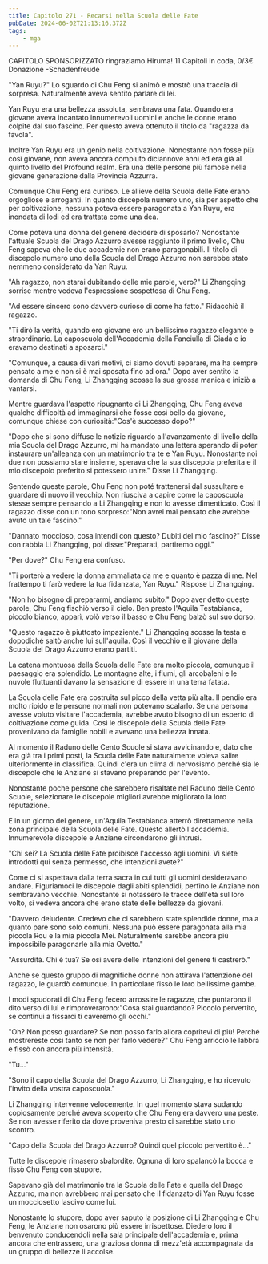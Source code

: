 ```yaml
---
title: Capitolo 271 - Recarsi nella Scuola delle Fate
pubDate: 2024-06-02T21:13:16.372Z
tags:
    - mga
---
```

                
CAPITOLO SPONSORIZZATO ringraziamo Hiruma!
11 Capitoli in coda, 0/3€ Donazione
-Schadenfreude 


"Yan Ruyu?" Lo sguardo di Chu Feng si animò e mostrò una traccia di sorpresa.
Naturalmente aveva sentito parlare di lei.


Yan Ruyu era una bellezza assoluta, sembrava una fata. Quando era giovane aveva incantato innumerevoli uomini e anche le donne erano colpite dal suo fascino. Per questo aveva ottenuto il titolo da "ragazza da favola".


Inoltre Yan Ruyu era un genio nella coltivazione. Nonostante non fosse più così giovane, non aveva ancora compiuto diciannove anni ed era già al quinto livello del Profound realm. Era una delle persone più famose nella giovane generazione dalla Provincia Azzurra.


Comunque Chu Feng era curioso. Le allieve della Scuola delle Fate erano orgogliose e arroganti. In quanto discepola numero uno, sia per aspetto che per coltivazione, nessuna poteva essere paragonata a Yan Ruyu, era inondata di lodi ed era trattata come una dea.


Come poteva una donna del genere decidere di sposarlo? Nonostante l'attuale Scuola del Drago Azzurro avesse raggiunto il primo livello, Chu Feng sapeva che le due accademie non erano paragonabili. Il titolo di discepolo numero uno della Scuola del Drago Azzurro non sarebbe stato nemmeno considerato da Yan Ruyu.


"Ah ragazzo, non starai dubitando delle mie parole, vero?" Li Zhangqing sorrise mentre vedeva l'espressione sospettosa di Chu Feng.


"Ad essere sincero sono davvero curioso di come ha fatto." Ridacchiò il ragazzo.


"Ti dirò la verità, quando ero giovane ero un bellissimo ragazzo elegante e straordinario. La caposcuola dell'Accademia della Fanciulla di Giada e io eravamo destinati a sposarci."


"Comunque, a causa di vari motivi, ci siamo dovuti separare, ma ha sempre pensato a me e non si è mai sposata fino ad ora." Dopo aver sentito la domanda di Chu Feng, Li Zhangqing scosse la sua grossa manica e iniziò a vantarsi.


Mentre guardava l'aspetto ripugnante di Li Zhangqing, Chu Feng aveva qualche difficoltà ad immaginarsi che fosse così bello da giovane, comunque chiese con curiosità:"Cos'è successo dopo?"


"Dopo che si sono diffuse le notizie riguardo all'avanzamento di livello della mia Scuola del Drago Azzurro, mi ha mandato una lettera sperando di poter instaurare un'alleanza con un matrimonio tra te e Yan Ruyu. Nonostante noi due non possiamo stare insieme, sperava che la sua discepola preferita e il mio discepolo preferito si potessero unire." Disse Li Zhangqing.


Sentendo queste parole, Chu Feng non poté trattenersi dal sussultare e guardare di nuovo il vecchio. Non riusciva a capire come la caposcuola stesse sempre pensando a Li Zhangqing e non lo avesse dimenticato. Così il ragazzo disse con un tono sorpreso:"Non avrei mai pensato che avrebbe avuto un tale fascino."


"Dannato moccioso, cosa intendi con questo? Dubiti del mio fascino?" Disse con rabbia Li Zhangqing, poi disse:"Preparati, partiremo oggi."


"Per dove?" Chu Feng era confuso.


"Ti porterò a vedere la donna ammaliata da me e quanto è pazza di me. Nel frattempo ti farò vedere la tua fidanzata, Yan Ruyu." Rispose Li Zhangqing.


"Non ho bisogno di prepararmi, andiamo subito." Dopo aver detto queste parole, Chu Feng fischiò verso il cielo. Ben presto l'Aquila Testabianca, piccolo bianco, apparì, volò verso il basso e Chu Feng balzò sul suo dorso.


"Questo ragazzo è piuttosto impaziente." Li Zhangqing scosse la testa e dopodiché saltò anche lui sull'aquila. Così il vecchio e il giovane della Scuola del Drago Azzurro erano partiti.


La catena montuosa della Scuola delle Fate era molto piccola, comunque il paesaggio era splendido. Le montagne alte, i fiumi, gli arcobaleni e le nuvole fluttuanti davano la sensazione di essere in una terra fatata.


La Scuola delle Fate era costruita sul picco della vetta più alta. Il pendio era molto ripido e le persone normali non potevano scalarlo. Se una persona avesse voluto visitare l'accademia, avrebbe avuto bisogno di un esperto di coltivazione come guida. Così le discepole della Scuola delle Fate provenivano da famiglie nobili e avevano una bellezza innata.


Al momento il Raduno delle Cento Scuole si stava avvicinando e, dato che era già tra i primi posti, la Scuola delle Fate naturalmente voleva salire ulteriormente in classifica. Quindi c'era un clima di nervosismo perché sia le discepole che le Anziane si stavano preparando per l'evento.


Nonostante poche persone che sarebbero risaltate nel Raduno delle Cento Scuole, selezionare le discepole migliori avrebbe migliorato la loro reputazione.


E in un giorno del genere, un'Aquila Testabianca atterrò direttamente nella zona principale della Scuola delle Fate. Questo allertò l'accademia. Innumerevole discepole e Anziane circondarono gli intrusi.


"Chi sei? La Scuola delle Fate proibisce l'accesso agli uomini. Vi siete introdotti qui senza permesso, che intenzioni avete?"


Come ci si aspettava dalla terra sacra in cui tutti gli uomini desideravano andare. Figuriamoci le discepole dagli abiti splendidi, perfino le Anziane non sembravano vecchie. Nonostante si notassero le tracce dell'età sul loro volto, si vedeva ancora che erano state delle bellezze da giovani.


"Davvero deludente. Credevo che ci sarebbero state splendide donne, ma a quanto pare sono solo comuni. Nessuna può essere paragonata alla mia piccola Rou e la mia piccola Mei. Naturalmente sarebbe ancora più impossibile paragonarle alla mia Ovetto."


"Assurdità. Chi è tua? Se osi avere delle intenzioni del genere ti castrerò."


Anche se questo gruppo di magnifiche donne non attirava l'attenzione del ragazzo, le guardò comunque. In particolare fissò le loro bellissime gambe.


I modi spudorati di Chu Feng fecero arrossire le ragazze, che puntarono il dito verso di lui e rimproverarono:"Cosa stai guardando? Piccolo pervertito, se continui a fissarci ti caveremo gli occhi."


"Oh? Non posso guardare? Se non posso farlo allora copritevi di più! Perché mostrereste così tanto se non per farlo vedere?" Chu Feng arricciò le labbra e fissò con ancora più intensità.


"Tu..."


"Sono il capo della Scuola del Drago Azzurro, Li Zhangqing, e ho ricevuto l'invito della vostra caposcuola."


Li Zhangqing intervenne velocemente. In quel momento stava sudando copiosamente perché aveva scoperto che Chu Feng era davvero una peste. Se non avesse riferito da dove proveniva presto ci sarebbe stato uno scontro.


"Capo della Scuola del Drago Azzurro? Quindi quel piccolo pervertito è..."


Tutte le discepole rimasero sbalordite. Ognuna di loro spalancò la bocca e fissò Chu Feng con stupore.


Sapevano già del matrimonio tra la Scuola delle Fate e quella del Drago Azzurro, ma non avrebbero mai pensato che il fidanzato di Yan Ruyu fosse un mocciosetto lascivo come lui.


Nonostante lo stupore, dopo aver saputo la posizione di Li Zhangqing e Chu Feng, le Anziane non osarono più essere irrispettose. Diedero loro il benvenuto conducendoli nella sala principale dell'accademia e, prima ancora che entrassero, una graziosa donna di mezz'età accompagnata da un gruppo di bellezze li accolse.
        



